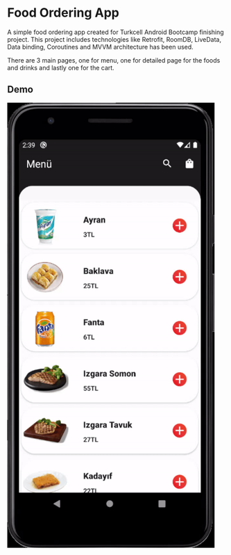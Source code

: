 
# Food Ordering App

A simple food ordering app created for Turkcell Android Bootcamp finishing project. This project includes technologies like Retrofit, RoomDB, LiveData, Data binding, Coroutines and MVVM architecture has been used.

There are 3 main pages, one for menu, one for detailed page for the foods and drinks and lastly one for the cart.



## Demo

![](AppDemo.gif)
